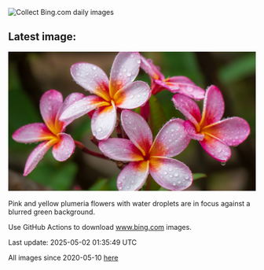 ![Collect Bing.com daily images](https://github.com/counter2015/bing-daily-images/workflows/Collect%20Bing.com%20daily%20images/badge.svg)
## Latest image:
![](images/PinkPlumeria.jpg)

Pink and yellow plumeria flowers with water droplets are in focus against a blurred green background.

Use GitHub Actions to download www.bing.com images.

Last update: 2025-05-02 01:35:49 UTC

All images since 2020-05-10 [here](https://github.com/counter2015/bing-daily-images/tree/master/images)
